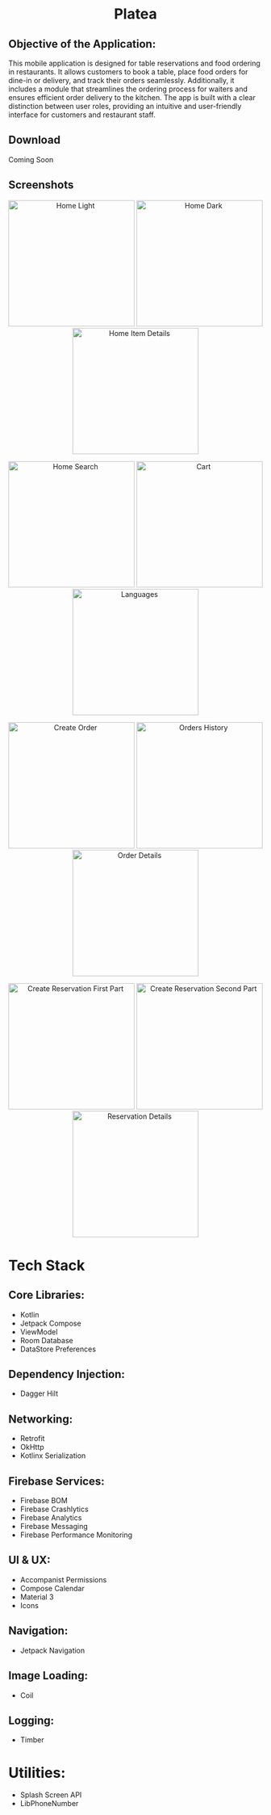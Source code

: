 <h1 align="center">
  Platea
</h1>

## Objective of the Application:

This mobile application is designed for table reservations and food ordering in restaurants. It allows customers to book a table, place food orders for dine-in or delivery, and track their orders seamlessly. Additionally, it includes a module that streamlines the ordering process for waiters and ensures efficient order delivery to the kitchen. The app is built with a clear distinction between user roles, providing an intuitive and user-friendly interface for customers and restaurant staff.

## Download

Coming Soon

## Screenshots
<p align="center">
  <img src="screenshots/main_page_light.jpg" width="250" alt="Home Light">
  <img src="screenshots/main_page_dark.jpg" width="250" alt="Home Dark">
  <img src="screenshots/main_page_item_details.jpg" width="250" alt="Home Item Details">
</p>

<p align="center">
  <img src="screenshots/main_page_search.jpg" width="250" alt="Home Search">
  <img src="screenshots/cart_page.jpg" width="250" alt="Cart">
  <img src="screenshots/language_page.jpg" width="250" alt="Languages">
</p>

<p align="center">
  <img src="screenshots/order_page.jpg" width="250" alt="Create Order">
  <img src="screenshots/order_history.jpg" width="250" alt="Orders History">
  <img src="screenshots/order_details.jpg" width="250" alt="Order Details">
</p>

<p align="center">
  <img src="screenshots/reservation_first_part.jpg" width="250" alt="Create Reservation First Part">
  <img src="screenshots/reservation_second_part.jpg" width="250" alt="Create Reservation Second Part">
  <img src="screenshots/reservation_details.jpg" width="250" alt="Reservation Details">
</p>

# Tech Stack

## Core Libraries:

 - Kotlin
 - Jetpack Compose
 - ViewModel 
 - Room Database 
 - DataStore Preferences 
   
## Dependency Injection:

 - Dagger Hilt 
   
## Networking:

 - Retrofit 
 - OkHttp 
 - Kotlinx Serialization 

## Firebase Services:

 - Firebase BOM 
 - Firebase Crashlytics 
 - Firebase Analytics 
 - Firebase Messaging 
 - Firebase Performance Monitoring 
   
## UI & UX:

 - Accompanist Permissions 
 - Compose Calendar 
 - Material 3 
 - Icons 
   
## Navigation:

 - Jetpack Navigation 
   
## Image Loading:

 - Coil 
   
## Logging:

 - Timber 

# Utilities:

 - Splash Screen API 
 - LibPhoneNumber 
